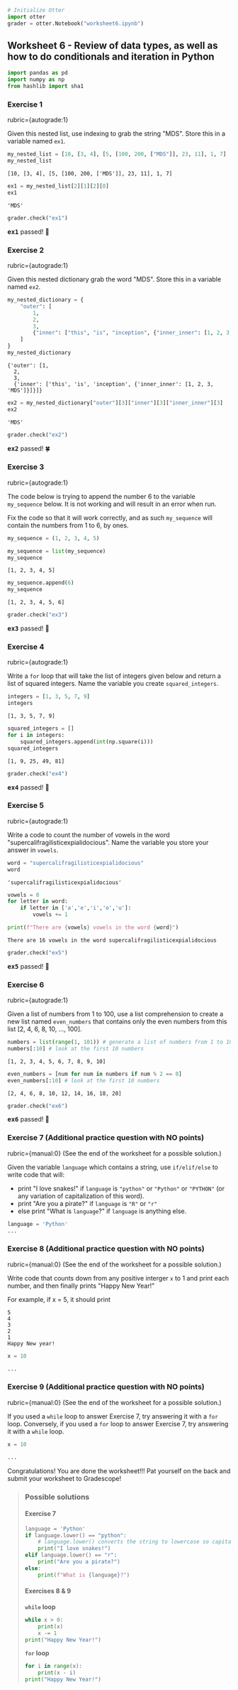 ```python
# Initialize Otter
import otter
grader = otter.Notebook("worksheet6.ipynb")
```

## Worksheet 6 - Review of data types, as well as how to do conditionals and iteration in Python


```python
import pandas as pd
import numpy as np
from hashlib import sha1
```

### Exercise 1

rubric={autograde:1}

Given this nested list, use indexing to grab the string "MDS". Store this in a variable named `ex1`.


```python
my_nested_list = [10, [3, 4], [5, [100, 200, ["MDS"]], 23, 11], 1, 7]
my_nested_list
```




    [10, [3, 4], [5, [100, 200, ['MDS']], 23, 11], 1, 7]




```python
ex1 = my_nested_list[2][1][2][0]
ex1
```




    'MDS'




```python
grader.check("ex1")
```




<p><strong><pre style='display: inline;'>ex1</pre></strong> passed! 🌈</p>



### Exercise 2

rubric={autograde:1}

Given this nested dictionary grab the word "MDS". Store this in a variable named `ex2`.


```python
my_nested_dictionary = {
    "outer": [
        1,
        2,
        3,
        {"inner": ["this", "is", "inception", {"inner_inner": [1, 2, 3, "MDS"]}]},
    ]
}
my_nested_dictionary
```




    {'outer': [1,
      2,
      3,
      {'inner': ['this', 'is', 'inception', {'inner_inner': [1, 2, 3, 'MDS']}]}]}




```python
ex2 = my_nested_dictionary["outer"][3]["inner"][3]["inner_inner"][3]
ex2
```




    'MDS'




```python
grader.check("ex2")
```




<p><strong><pre style='display: inline;'>ex2</pre></strong> passed! 🍀</p>



### Exercise 3

rubric={autograde:1}

The code below is trying to append the number 6 to the variable `my_sequence` below. It is not working and will result in an error when run. 

Fix the code so that it will work correctly, and as such  `my_sequence` will contain the numbers from 1 to 6, by ones.


```python
my_sequence = (1, 2, 3, 4, 5)
```


```python
my_sequence = list(my_sequence)
my_sequence
```




    [1, 2, 3, 4, 5]




```python
my_sequence.append(6)
my_sequence
```




    [1, 2, 3, 4, 5, 6]




```python
grader.check("ex3")
```




<p><strong><pre style='display: inline;'>ex3</pre></strong> passed! 💯</p>



### Exercise 4

rubric={autograde:1}

Write a `for` loop that will take the list of integers given below and return a list of squared integers. Name the variable you create `squared_integers`.


```python
integers = [1, 3, 5, 7, 9]
integers
```




    [1, 3, 5, 7, 9]




```python
squared_integers = []
for i in integers:
    squared_integers.append(int(np.square(i)))
squared_integers
```




    [1, 9, 25, 49, 81]




```python
grader.check("ex4")
```




<p><strong><pre style='display: inline;'>ex4</pre></strong> passed! 🎉</p>



### Exercise 5

rubric={autograde:1}

Write a code to count the number of vowels in the word "supercalifragilisticexpialidocious". Name the variable you store your answer in `vowels`. 


```python
word = "supercalifragilisticexpialidocious"
word
```




    'supercalifragilisticexpialidocious'




```python
vowels = 0
for letter in word:
    if letter in ['a','e','i','o','u']:
        vowels += 1
```


```python
print(f"There are {vowels} vowels in the word {word}")
```

    There are 16 vowels in the word supercalifragilisticexpialidocious



```python
grader.check("ex5")
```




<p><strong><pre style='display: inline;'>ex5</pre></strong> passed! 🎉</p>



### Exercise 6

rubric={autograde:1}

Given a list of numbers from 1 to 100, use a list comprehension to create a new list named `even_numbers` that contains only the even numbers from this list [2, 4, 6, 8, 10, ..., 100].


```python
numbers = list(range(1, 101)) # generate a list of numbers from 1 to 100
numbers[:10] # look at the first 10 numbers
```




    [1, 2, 3, 4, 5, 6, 7, 8, 9, 10]




```python
even_numbers = [num for num in numbers if num % 2 == 0] 
even_numbers[:10] # look at the first 10 numbers
```




    [2, 4, 6, 8, 10, 12, 14, 16, 18, 20]




```python
grader.check("ex6")
```




<p><strong><pre style='display: inline;'>ex6</pre></strong> passed! 🚀</p>



### Exercise 7  (Additional practice question with **NO** points)

rubric={manual:0} (See the end of the worksheet for a possible solution.)

Given the variable `language` which contains a string, use `if/elif/else` to write code that will:
- print "I love snakes!" if `language` is `"python"` or `"Python"` or `"PYTHON"` (or any variation of capitalization of this word).
- print "Are you a pirate?" if `language` is `"R"` or `"r"`
- else print "What is `language`?" if `language` is anything else.

<!-- BEGIN QUESTION -->




```python
language = 'Python'
...
```

<!-- END QUESTION -->

### Exercise 8  (Additional practice question with **NO** points)

rubric={manual:0} (See the end of the worksheet for a possible solution.)

Write code that counts down from any positive interger `x` to 1 and print each number, and then finally prints "Happy New Year!" 

For example, if x = 5, it should print 
```
5
4
3
2
1
Happy New year!
```

<!-- BEGIN QUESTION -->




```python
x = 10
```


```python
...
```

<!-- END QUESTION -->

### Exercise 9 (Additional practice question with **NO** points)

rubric={manual:0} (See the end of the worksheet for a possible solution.)

If you used a `while` loop to answer Exercise 7, try answering it with a `for` loop. Conversely, if you used a `for` loop to answer Exercise 7, try answering it with a `while` loop.

<!-- BEGIN QUESTION -->




```python
x = 10
```


```python
...
```

<!-- END QUESTION -->

Congratulations! You are done the worksheet!!! Pat yourself on the back and submit your worksheet to Gradescope!

> ### Possible solutions
> 
> #### Exercise 7
> 
> ```python
> language = 'Python'
> if language.lower() == "python":
>     # language.lower() converts the string to lowercase so capitalization doesn’t matter
>     print("I love snakes!")
> elif language.lower() == "r":
>     print("Are you a pirate?")
> else:
>     print(f"What is {language}?")
> ```
> 
> #### Exercises 8 & 9
> 
> **`while` loop**
> ```python
> while x > 0:
>     print(x)
>     x -= 1
> print("Happy New Year!")
> ```
>
>**`for` loop**
>
> ```python
> for i in range(x):
>     print(x - i)
> print("Happy New Year!")
> ```


